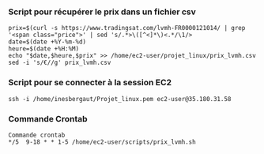 ### Script pour récupérer le prix dans un fichier csv
```
prix=$(curl -s https://www.tradingsat.com/lvmh-FR0000121014/ | grep '<span class="price">' | sed 's/.*>\([^<]*\)<.*/\1/>
date=$(date +%Y-%m-%d)
heure=$(date +%H:%M)
echo "$date,$heure,$prix" >> /home/ec2-user/projet_linux/prix_lvmh.csv
sed -i 's/€//g' prix_lvmh.csv
```
### Script pour se connecter à la session EC2
```
ssh -i /home/inesbergaut/Projet_linux.pem ec2-user@35.180.31.58
```

### Commande Crontab 
```
Commande crontab
*/5  9-18 * * 1-5 /home/ec2-user/scripts/prix_lvmh.sh
```
